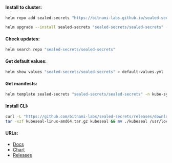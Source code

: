#### Install to cluster:
```bash
helm repo add sealed-secrets "https://bitnami-labs.github.io/sealed-secrets" && helm repo update
```
```bash
helm upgrade --install sealed-secrets "sealed-secrets/sealed-secrets" -n kube-system --version "2.14.1"
```

#### Check updates:
```bash
helm search repo "sealed-secrets/sealed-secrets"
```

#### Get default values:
```bash
helm show values "sealed-secrets/sealed-secrets" > default-values.yml
```

#### Get manifests:
```bash
helm template sealed-secrets "sealed-secrets/sealed-secrets" -n kube-system --version "2.14.1" > manifests.yml
```

#### Install CLI:
```bash
curl -L "https://github.com/bitnami-labs/sealed-secrets/releases/download/v${version}/kubeseal-${version}-linux-amd64.tar.gz" -o "kubeseal-linux-amd64.tar.gz" && \
tar -xzf kubeseal-linux-amd64.tar.gz kubeseal && mv ./kubeseal /usr/local/bin/ && rm -f kubeseal-linux-amd64.tar.gz
```

#### URLs:
- [Docs](https://github.com/bitnami-labs/sealed-secrets/blob/main/README.md)
- [Chart](https://github.com/bitnami-labs/sealed-secrets/tree/main/helm/sealed-secrets)
- [Releases](https://github.com/bitnami-labs/sealed-secrets/releases)
